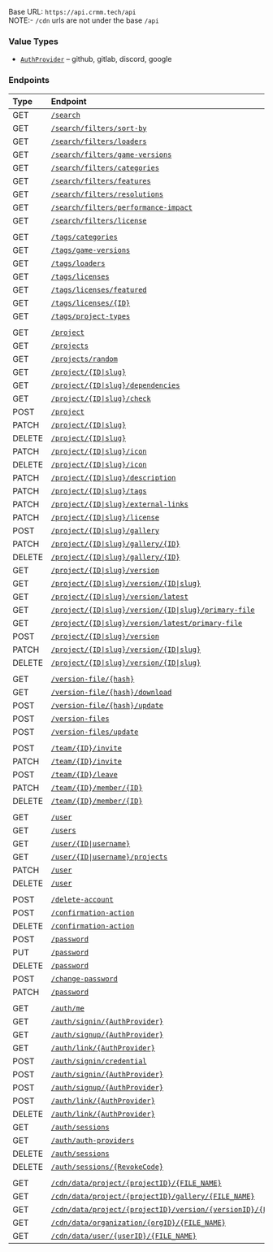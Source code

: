 Base URL: `https://api.crmm.tech/api` <br />
NOTE:- `/cdn` urls are not under the base `/api`

### Value Types
* [`AuthProvider`](/packages/utils/src/types/index.ts#L13) &ndash; github, gitlab, discord, google

### Endpoints
| Type   | Endpoint  |
|:-------|:----------|
| GET    | [`/search`](/apps/backend/src/search/router.ts#L26) |
| GET    | [`/search/filters/sort-by`](/apps/backend/src/search/router.ts#L26) |
| GET    | [`/search/filters/loaders`](/apps/backend/src/search/router.ts#L26) |
| GET    | [`/search/filters/game-versions`](/apps/backend/src/search/router.ts#L26) |
| GET    | [`/search/filters/categories`](/apps/backend/src/search/router.ts#L26) |
| GET    | [`/search/filters/features`](/apps/backend/src/search/router.ts#L26) |
| GET    | [`/search/filters/resolutions`](/apps/backend/src/search/router.ts#L26) |
| GET    | [`/search/filters/performance-impact`](/apps/backend/src/search/router.ts#L26) |
| GET    | [`/search/filters/license`](/apps/backend/src/search/router.ts#L26) |
| | |
| GET    | [`/tags/categories`](/apps/backend/src/tags.ts#L13) |
| GET    | [`/tags/game-versions`](/apps/backend/src/tags.ts#L13) |
| GET    | [`/tags/loaders`](/apps/backend/src/tags.ts#L13) |
| GET    | [`/tags/licenses`](/apps/backend/src/tags.ts#L13) |
| GET    | [`/tags/licenses/featured`](/apps/backend/src/tags.ts#L13) |
| GET    | [`/tags/licenses/{ID}`](/apps/backend/src/tags.ts#L13) |
| GET    | [`/tags/project-types`](/apps/backend/src/tags.ts#L13) |
| | |
| GET    | [`/project`](/apps/backend/src/project/router.ts#L32) |
| GET    | [`/projects`](/apps/backend/src/project/bulk_router.ts#L9) |
| GET    | [`/projects/random`](/apps/backend/src/project/bulk_router.ts#L9) |
| GET    | [`/project/{ID\|slug}`](/apps/backend/src/project/router.ts#L32) |
| GET    | [`/project/{ID\|slug}/dependencies`](/apps/backend/src/project/router.ts#L32) |
| GET    | [`/project/{ID\|slug}/check`](/apps/backend/src/project/router.ts#L32) |
| POST    | [`/project`](/apps/backend/src/project/router.ts#L32) |
| PATCH    | [`/project/{ID\|slug}`](/apps/backend/src/project/router.ts#L32) |
| DELETE    | [`/project/{ID\|slug}`](/apps/backend/src/project/router.ts#L32) |
| PATCH    | [`/project/{ID\|slug}/icon`](/apps/backend/src/project/router.ts#L32) |
| DELETE    | [`/project/{ID\|slug}/icon`](/apps/backend/src/project/router.ts#L32) |
| PATCH    | [`/project/{ID\|slug}/description`](/apps/backend/src/project/router.ts#L32) |
| PATCH    | [`/project/{ID\|slug}/tags`](/apps/backend/src/project/router.ts#L32) |
| PATCH    | [`/project/{ID\|slug}/external-links`](/apps/backend/src/project/router.ts#L32) |
| PATCH    | [`/project/{ID\|slug}/license`](/apps/backend/src/project/router.ts#L32) |
| POST    | [`/project/{ID\|slug}/gallery`](/apps/backend/src/project/router.ts#L32) |
| PATCH    | [`/project/{ID\|slug}/gallery/{ID}`](/apps/backend/src/project/router.ts#L32) |
| DELETE    | [`/project/{ID\|slug}/gallery/{ID}`](/apps/backend/src/project/router.ts#L32) |
| GET    | [`/project/{ID\|slug}/version`](/apps/backend/src/project/version/router.ts#L14) |
| GET    | [`/project/{ID\|slug}/version/{ID\|slug}`](/apps/backend/src/project/version/router.ts#L14) |
| GET    | [`/project/{ID\|slug}/version/latest`](/apps/backend/src/project/version/router.ts#L14) |
| GET    | [`/project/{ID\|slug}/version/{ID\|slug}/primary-file`](/apps/backend/src/project/version/router.ts#L14) |
| GET    | [`/project/{ID\|slug}/version/latest/primary-file`](/apps/backend/src/project/version/router.ts#L14) |
| POST    | [`/project/{ID\|slug}/version`](/apps/backend/src/project/version/router.ts#L14) |
| PATCH    | [`/project/{ID\|slug}/version/{ID\|slug}`](/apps/backend/src/project/version/router.ts#L14) |
| DELETE    | [`/project/{ID\|slug}/version/{ID\|slug}`](/apps/backend/src/project/version/router.ts#L14) |
| | |
| GET    | [`/version-file/{hash}`](/apps/backend/src/version-file/router.ts#L22) |
| GET    | [`/version-file/{hash}/download`](/apps/backend/src/version-file/router.ts#L23) |
| POST    | [`/version-file/{hash}/update`](/apps/backend/src/version-file/router.ts#L23) |
| POST    | [`/version-files`](/apps/backend/src/version-file/router.ts#L100) |
| POST    | [`/version-files/update`](/apps/backend/src/version-file/router.ts#L100) |
| | |
| POST    | [`/team/{ID}/invite`](/apps/backend/src/project/team/router.ts#L20) |
| PATCH    | [`/team/{ID}/invite`](/apps/backend/src/project/team/router.ts#L20) |
| POST    | [`/team/{ID}/leave`](/apps/backend/src/project/team/router.ts#L20) |
| PATCH    | [`/team/{ID}/member/{ID}`](/apps/backend/src/project/team/router.ts#L20) |
| DELETE    | [`/team/{ID}/member/{ID}`](/apps/backend/src/project/team/router.ts#L20) |
| | |
| GET    | [`/user`](/apps/backend/src/user/router.ts#L34) |
| GET    | [`/users`](/apps/backend/src/user/bulk_actions/router.ts#L7) |
| GET    | [`/user/{ID\|username}`](/apps/backend/src/user/router.ts#L34) |
| GET    | [`/user/{ID\|username}/projects`](/apps/backend/src/user/router.ts#L34) |
| PATCH    | [`/user`](/apps/backend/src/user/router.ts#L34) |
| DELETE    | [`/user`](/apps/backend/src/user/router.ts#L34) |
| | |
| POST    | [`/delete-account`](/apps/backend/src/user/router.ts#L34) |
| POST    | [`/confirmation-action`](/apps/backend/src/user/router.ts#L34) |
| DELETE    | [`/confirmation-action`](/apps/backend/src/user/router.ts#L34) |
| POST    | [`/password`](/apps/backend/src/user/router.ts#L34) |
| PUT    | [`/password`](/apps/backend/src/user/router.ts#L34) |
| DELETE    | [`/password`](/apps/backend/src/user/router.ts#L34) |
| POST    | [`/change-password`](/apps/backend/src/user/router.ts#L34) |
| PATCH    | [`/password`](/apps/backend/src/user/router.ts#L34) |
| | |
| GET    | [`/auth/me`](/apps/backend/src/auth/router.ts#L28) |
| GET    | [`/auth/signin/{AuthProvider}`](/apps/backend/src/auth/router.ts#L28) |
| GET    | [`/auth/signup/{AuthProvider}`](/apps/backend/src/auth/router.ts#L28) |
| GET    | [`/auth/link/{AuthProvider}`](/apps/backend/src/auth/router.ts#L28) |
| POST    | [`/auth/signin/credential`](/apps/backend/src/auth/router.ts#L28) |
| POST    | [`/auth/signin/{AuthProvider}`](/apps/backend/src/auth/router.ts#L28) |
| POST    | [`/auth/signup/{AuthProvider}`](/apps/backend/src/auth/router.ts#L28) |
| POST    | [`/auth/link/{AuthProvider}`](/apps/backend/src/auth/router.ts#L28) |
| DELETE    | [`/auth/link/{AuthProvider}`](/apps/backend/src/auth/router.ts#L28) |
| GET    | [`/auth/sessions`](/apps/backend/src/auth/router.ts#L28) |
| GET    | [`/auth/auth-providers`](/apps/backend/src/auth/router.ts#L28) |
| DELETE    | [`/auth/sessions`](/apps/backend/src/auth/router.ts#L28) |
| DELETE    | [`/auth/sessions/{RevokeCode}`](/apps/backend/src/auth/router.ts#L28) |
| | |
| GET    | [`/cdn/data/project/{projectID}/{FILE_NAME}`](/apps/backend/src/cdn/router.ts#L22) |
| GET    | [`/cdn/data/project/{projectID}/gallery/{FILE_NAME}`](/apps/backend/src/cdn/router.ts#L22) |
| GET    | [`/cdn/data/project/{projectID}/version/{versionID}/{FILE_NAME}`](/apps/backend/src/cdn/router.ts#L22) |
| GET    | [`/cdn/data/organization/{orgID}/{FILE_NAME}`](/apps/backend/src/cdn/router.ts#L22) |
| GET    | [`/cdn/data/user/{userID}/{FILE_NAME}`](/apps/backend/src/cdn/router.ts#L22) |